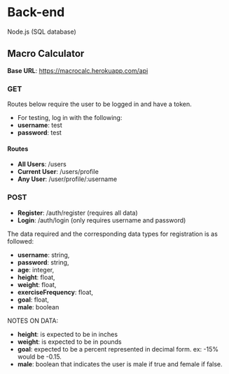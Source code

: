 # Back-end

Node.js (SQL database)

## Macro Calculator

**Base URL**: https://macrocalc.herokuapp.com/api

### GET

Routes below require the user to be logged in and have a token.

- For testing, log in with the following:
- **username**: test
- **password**: test

#### Routes

- **All Users**: /users
- **Current User**: /users/profile
- **Any User**: /user/profile/:username

### POST

- **Register**: /auth/register (requires all data)
- **Login**: /auth/login (only requires username and password)

The data required and the corresponding data types for registration is as followed:

- **username**: string,
- **password**: string,
- **age**: integer,
- **height**: float,
- **weight**: float,
- **exerciseFrequency**: float,
- **goal**: float,
- **male**: boolean

NOTES ON DATA:

- **height**: is expected to be in inches
- **weight**: is expected to be in pounds
- **goal**: expected to be a percent represented in decimal form. ex: -15% would be -0.15.
- **male**: boolean that indicates the user is male if true and female if false.
